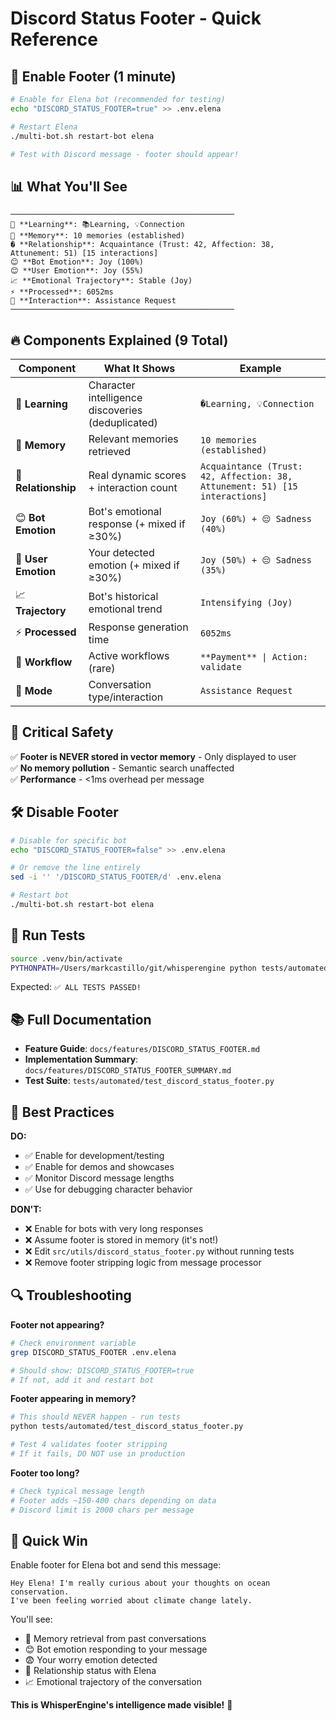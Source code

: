 # Discord Status Footer - Quick Reference

## 🚀 Enable Footer (1 minute)

```bash
# Enable for Elena bot (recommended for testing)
echo "DISCORD_STATUS_FOOTER=true" >> .env.elena

# Restart Elena
./multi-bot.sh restart-bot elena

# Test with Discord message - footer should appear!
```

## 📊 What You'll See

```
──────────────────────────────────────────────────
🎯 **Learning**: 📚Learning, 💡Connection
🧠 **Memory**: 10 memories (established)
� **Relationship**: Acquaintance (Trust: 42, Affection: 38, Attunement: 51) [15 interactions]
😊 **Bot Emotion**: Joy (100%)
😊 **User Emotion**: Joy (55%)
📈 **Emotional Trajectory**: Stable (Joy)
⚡ **Processed**: 6052ms
💬 **Interaction**: Assistance Request
──────────────────────────────────────────────────
```

## 🔥 Components Explained (9 Total)

| Component | What It Shows | Example |
|-----------|---------------|---------|
| 🎯 **Learning** | Character intelligence discoveries (deduplicated) | `�Learning, 💡Connection` |
| 🧠 **Memory** | Relevant memories retrieved | `10 memories (established)` |
| 💖 **Relationship** | Real dynamic scores + interaction count | `Acquaintance (Trust: 42, Affection: 38, Attunement: 51) [15 interactions]` |
| 😊 **Bot Emotion** | Bot's emotional response (+ mixed if ≥30%) | `Joy (60%) + 😔 Sadness (40%)` |
| 🤔 **User Emotion** | Your detected emotion (+ mixed if ≥30%) | `Joy (50%) + 😔 Sadness (35%)` |
| 📈 **Trajectory** | Bot's historical emotional trend | `Intensifying (Joy)` |
| ⚡ **Processed** | Response generation time | `6052ms` |
| 🎯 **Workflow** | Active workflows (rare) | `**Payment** \| Action: validate` |
| 💬 **Mode** | Conversation type/interaction | `Assistance Request` |

## 🚨 Critical Safety

✅ **Footer is NEVER stored in vector memory** - Only displayed to user  
✅ **No memory pollution** - Semantic search unaffected  
✅ **Performance** - <1ms overhead per message  

## 🛠️ Disable Footer

```bash
# Disable for specific bot
echo "DISCORD_STATUS_FOOTER=false" >> .env.elena

# Or remove the line entirely
sed -i '' '/DISCORD_STATUS_FOOTER/d' .env.elena

# Restart bot
./multi-bot.sh restart-bot elena
```

## 🧪 Run Tests

```bash
source .venv/bin/activate
PYTHONPATH=/Users/markcastillo/git/whisperengine python tests/automated/test_discord_status_footer.py
```

Expected: `✅ ALL TESTS PASSED!`

## 📚 Full Documentation

- **Feature Guide**: `docs/features/DISCORD_STATUS_FOOTER.md`
- **Implementation Summary**: `docs/features/DISCORD_STATUS_FOOTER_SUMMARY.md`
- **Test Suite**: `tests/automated/test_discord_status_footer.py`

## 🎯 Best Practices

**DO:**
- ✅ Enable for development/testing
- ✅ Enable for demos and showcases
- ✅ Monitor Discord message lengths
- ✅ Use for debugging character behavior

**DON'T:**
- ❌ Enable for bots with very long responses
- ❌ Assume footer is stored in memory (it's not!)
- ❌ Edit `src/utils/discord_status_footer.py` without running tests
- ❌ Remove footer stripping logic from message processor

## 🔍 Troubleshooting

**Footer not appearing?**
```bash
# Check environment variable
grep DISCORD_STATUS_FOOTER .env.elena

# Should show: DISCORD_STATUS_FOOTER=true
# If not, add it and restart bot
```

**Footer appearing in memory?**
```bash
# This should NEVER happen - run tests
python tests/automated/test_discord_status_footer.py

# Test 4 validates footer stripping
# If it fails, DO NOT use in production
```

**Footer too long?**
```bash
# Check typical message length
# Footer adds ~150-400 chars depending on data
# Discord limit is 2000 chars per message
```

## 🎉 Quick Win

Enable footer for Elena bot and send this message:

```
Hey Elena! I'm really curious about your thoughts on ocean conservation. 
I've been feeling worried about climate change lately.
```

You'll see:
- 🧠 Memory retrieval from past conversations
- 😊 Bot emotion responding to your message
- 😨 Your worry emotion detected
- 💖 Relationship status with Elena
- 📈 Emotional trajectory of the conversation

**This is WhisperEngine's intelligence made visible!** 🚀

